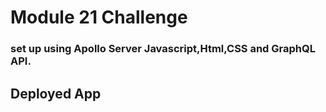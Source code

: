 # Module 21 Challenge
### set up using Apollo Server Javascript,Html,CSS and GraphQL API.
## Deployed App

